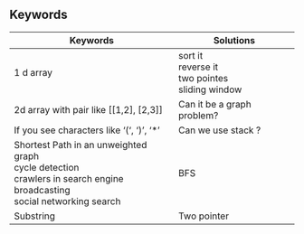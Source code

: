 ## Keywords


|        Keywords                          |   Solutions                |
|------------------------------------------|----------------------------|
| 1 d array                                | sort it<br>reverse it<br>two pointes<br>sliding window |
| 2d array with pair like [[1,2], [2,3]]   | Can it be a graph problem? | 
| If you see characters like ‘(‘, ‘)’, ‘*’ | Can we use stack ?         |
| Shortest Path in an unweighted graph<br> cycle detection<br>crawlers in search engine<br>broadcasting<br>social networking search| BFS |
| Substring | Two pointer | 
